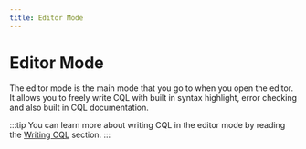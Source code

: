 ```yaml
---
title: Editor Mode
---
```


# Editor Mode

The editor mode is the main mode that you go to when you open the editor. It allows you to freely write CQL with built in syntax highlight, error checking and also built in CQL documentation.

:::tip
You can learn more about writing CQL in the editor mode by reading the [Writing CQL](/editor/writing-cql) section.
:::
